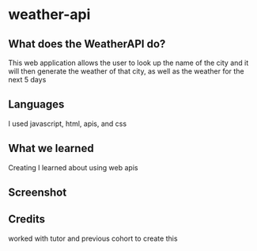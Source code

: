 # weather-api

## What does the WeatherAPI do?

This web application allows the user to look up the name of the city and it will then generate the weather of that city, as well as the weather for the next 5 days


## Languages

I used javascript, html, apis, and css

## What we learned

Creating I learned about using web apis

## Screenshot

## Credits

worked with tutor and previous cohort to create this


